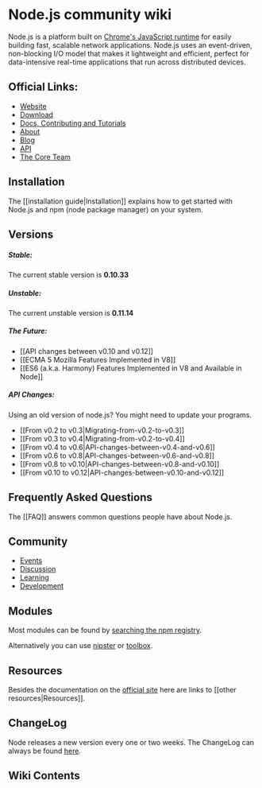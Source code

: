 # Node.js community wiki

Node.js is a platform built on [Chrome's JavaScript runtime](http://code.google.com/p/v8/) for easily building fast, scalable network applications. Node.js uses an event-driven, non-blocking I/O model that makes it lightweight and efficient, perfect for data-intensive real-time applications that run across distributed devices.

## Official Links:

* [Website](http://nodejs.org/)
* [Download](http://nodejs.org/download/)
* [Docs, Contributing and Tutorials](http://nodejs.org/documentation/)
* [About](http://nodejs.org/about/)
* [Blog](http://blog.nodejs.org/)
* [API](http://nodejs.org/api/all.html)
* [The Core Team](http://nodejs.org/about/core-team/)

## Installation

The [[installation guide|Installation]] explains how to get started with Node.js and npm (node package manager) on your system.

## Versions

##### Stable:

The current stable version is **0.10.33**

##### Unstable:

The current unstable version is **0.11.14**

##### The Future:

* [[API changes between v0.10 and v0.12]]
* [[ECMA 5 Mozilla Features Implemented in V8]]
* [[ES6 (a.k.a. Harmony) Features Implemented in V8 and Available in Node]]

##### API Changes:

Using an old version of node.js? You might need to update your programs.

* [[From v0.2 to v0.3|Migrating-from-v0.2-to-v0.3]]
* [[From v0.3 to v0.4|Migrating-from-v0.2-to-v0.4]]
* [[From v0.4 to v0.6|API-changes-between-v0.4-and-v0.6]]
* [[From v0.6 to v0.8|API-changes-between-v0.6-and-v0.8]]
* [[From v0.8 to v0.10|API-changes-between-v0.8-and-v0.10]]
* [[From v0.10 to v0.12|API-changes-between-v0.10-and-v0.12]]

## Frequently Asked Questions

The [[FAQ]] answers common questions people have about Node.js.

## Community
* [Events](http://nodejs.org/community/#index_md_events)
* [Discussion](http://nodejs.org/community/#index_md_discussion)
* [Learning](http://nodejs.org/community/#index_md_learning)
* [Development](http://nodejs.org/community/#index_md_development)

## Modules

Most modules can be found by [searching the npm registry](https://www.npmjs.org/search?q=npm).

Alternatively you can use [nipster](http://eirikb.github.com/nipster/) or [toolbox](http://nodetoolbox.com/).

## Resources

Besides the documentation on the [official site](http://nodejs.org) here are links to [[other resources|Resources]].

## ChangeLog

Node releases a new version every one or two weeks. The ChangeLog can always be found [here](https://github.com/joyent/node/blob/master/ChangeLog).

## Wiki Contents